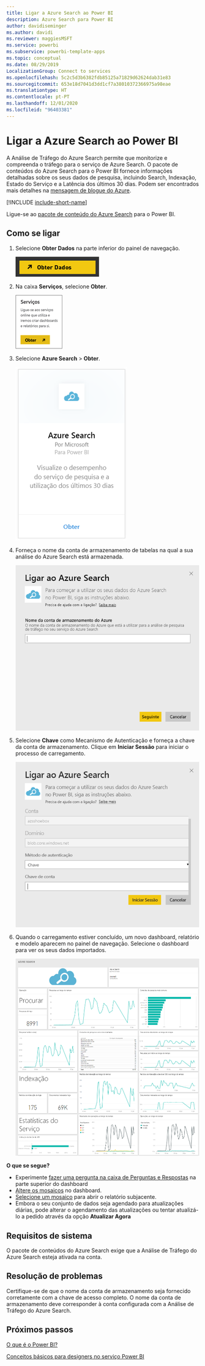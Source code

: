 ```yaml
---
title: Ligar a Azure Search ao Power BI
description: Azure Search para Power BI
author: davidiseminger
ms.author: davidi
ms.reviewer: maggiesMSFT
ms.service: powerbi
ms.subservice: powerbi-template-apps
ms.topic: conceptual
ms.date: 08/29/2019
LocalizationGroup: Connect to services
ms.openlocfilehash: 5c2c5d3b6382fdb85125a71829d62624dab31e83
ms.sourcegitcommit: 653e18d7041d3dd1cf7a38010372366975a98eae
ms.translationtype: HT
ms.contentlocale: pt-PT
ms.lasthandoff: 12/01/2020
ms.locfileid: "96403381"
---
```

# <a name="connect-to-azure-search-with-power-bi"></a>Ligar a Azure Search ao Power BI
A Análise de Tráfego do Azure Search permite que monitorize e compreenda o tráfego para o serviço de Azure Search. O pacote de conteúdos do Azure Search para o Power BI fornece informações detalhadas sobre os seus dados de pesquisa, incluindo Search, Indexação, Estado do Serviço e a Latência dos últimos 30 dias. Podem ser encontrados mais detalhes na [mensagem de blogue do Azure](https://azure.microsoft.com/blog/analyzing-your-azure-search-traffic/).

[!INCLUDE [include-short-name](../includes/service-deprecate-content-packs.md)]

Ligue-se ao [pacote de conteúdo do Azure Search](https://app.powerbi.com/getdata/services/azure-search) para o Power BI.

## <a name="how-to-connect"></a>Como se ligar
1. Selecione **Obter Dados** na parte inferior do painel de navegação.
   
   ![Captura de ecrã a mostrar a opção Obter Dados no Power B I Desktop, com o botão no painel do navegador.](media/service-connect-to-azure-search/pbi_getdata.png) 
2. Na caixa **Serviços**, selecione **Obter**.
   
   ![Captura de ecrã a mostrar a caixa de diálogo Serviços com o botão Obter.](media/service-connect-to-azure-search/pbi_getservices.png) 
3. Selecione **Azure Search** \> **Obter**.
   
   ![Captura de ecrã a mostrar a caixa de diálogo Serviços do Azure com a ligação Obter.](media/service-connect-to-azure-search/azuresearch.png)
4. Forneça o nome da conta de armazenamento de tabelas na qual a sua análise do Azure Search está armazenada.
   
   ![Captura de ecrã a mostrar a caixa de diálogo Ligar do Azure Search, com o campo de nome da conta de armazenamento do Azure.](media/service-connect-to-azure-search/params.png)
5. Selecione **Chave** como Mecanismo de Autenticação e forneça a chave da conta de armazenamento. Clique em **Iniciar Sessão** para iniciar o processo de carregamento.
   
   ![Captura de ecrã a mostrar a caixa de diálogo Ligar do Azure Search, com a Chave que é introduzida no campo de método de Autenticação.](media/service-connect-to-azure-search/creds.png)
6. Quando o carregamento estiver concluído, um novo dashboard, relatório e modelo aparecem no painel de navegação. Selecione o dashboard para ver os seus dados importados.
   
    ![Captura de ecrã a mostrar o painel de navegação com o dashboard, relatório e modelo.](media/service-connect-to-azure-search/dashboard2.png)

**O que se segue?**

* Experimente [fazer uma pergunta na caixa de Perguntas e Respostas](../consumer/end-user-q-and-a.md) na parte superior do dashboard
* [Altere os mosaicos](../create-reports/service-dashboard-edit-tile.md) no dashboard.
* [Selecione um mosaico](../consumer/end-user-tiles.md) para abrir o relatório subjacente.
* Embora o seu conjunto de dados seja agendado para atualizações diárias, pode alterar o agendamento das atualizações ou tentar atualizá-lo a pedido através da opção **Atualizar Agora**

## <a name="system-requirements"></a>Requisitos de sistema
O pacote de conteúdos do Azure Search exige que a Análise de Tráfego do Azure Search esteja ativada na conta.

## <a name="troubleshooting"></a>Resolução de problemas
Certifique-se de que o nome da conta de armazenamento seja fornecido corretamente com a chave de acesso completo. O nome da conta de armazenamento deve corresponder à conta configurada com a Análise de Tráfego do Azure Search.

## <a name="next-steps"></a>Próximos passos
[O que é o Power BI?](../fundamentals/power-bi-overview.md)

[Conceitos básicos para designers no serviço Power BI](../fundamentals/service-basic-concepts.md)
